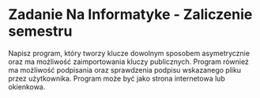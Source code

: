 # Zadanie Na Informatyke - Zaliczenie semestru

 Napisz program, który tworzy klucze dowolnym sposobem asymetrycznie oraz ma możliwość zaimportowania kluczy publicznych. Program również ma możliwość podpisania oraz sprawdzenia podpisu wskazanego pliku przez użytkownika. Program może być jako strona internetowa lub okienkowa. 